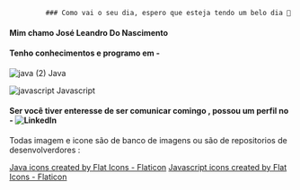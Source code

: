              ### Como vai o seu dia, espero que esteja tendo um belo dia 👋
             
#### Mim chamo José Leandro Do Nascimento 

#### Tenho conhecimentos e programo em -

![java (2)](https://user-images.githubusercontent.com/104599482/196239099-e3f7c0ed-6c12-4afd-89a0-c5ace2904a21.png)           Java

![javascript](https://user-images.githubusercontent.com/104599482/196240587-058edb24-7146-425c-8e05-8034abe5b72a.png)          Javascript
 

#### Ser você tiver enteresse de ser comunicar comingo , possou um perfil no - ![LinkedIn](https://img.shields.io/badge/linkedin-%230077B5.svg?style=for-the-badge&logo=linkedin&logoColor=white)












Todas imagem e icone são de banco de imagens ou são de repositorios de desenvolverdores :

<a href="https://www.flaticon.com/free-icons/java" title="java icons">Java icons created by Flat Icons - Flaticon</a>
<a href="https://www.flaticon.com/free-icons/javascript" title="javascript icons">Javascript icons created by Flat Icons - Flaticon</a>
